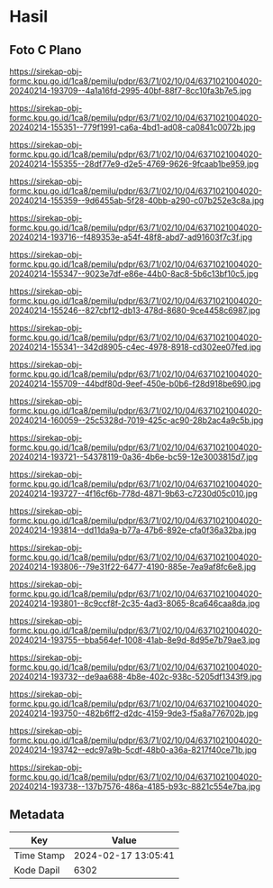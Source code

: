 # Hasil

## Foto C Plano

https://sirekap-obj-formc.kpu.go.id/1ca8/pemilu/pdpr/63/71/02/10/04/6371021004020-20240214-193709--4a1a16fd-2995-40bf-88f7-8cc10fa3b7e5.jpg

https://sirekap-obj-formc.kpu.go.id/1ca8/pemilu/pdpr/63/71/02/10/04/6371021004020-20240214-155351--779f1991-ca6a-4bd1-ad08-ca0841c0072b.jpg

https://sirekap-obj-formc.kpu.go.id/1ca8/pemilu/pdpr/63/71/02/10/04/6371021004020-20240214-155355--28df77e9-d2e5-4769-9626-9fcaab1be959.jpg

https://sirekap-obj-formc.kpu.go.id/1ca8/pemilu/pdpr/63/71/02/10/04/6371021004020-20240214-155359--9d6455ab-5f28-40bb-a290-c07b252e3c8a.jpg

https://sirekap-obj-formc.kpu.go.id/1ca8/pemilu/pdpr/63/71/02/10/04/6371021004020-20240214-193716--f489353e-a54f-48f8-abd7-ad91603f7c3f.jpg

https://sirekap-obj-formc.kpu.go.id/1ca8/pemilu/pdpr/63/71/02/10/04/6371021004020-20240214-155347--9023e7df-e86e-44b0-8ac8-5b6c13bf10c5.jpg

https://sirekap-obj-formc.kpu.go.id/1ca8/pemilu/pdpr/63/71/02/10/04/6371021004020-20240214-155246--827cbf12-db13-478d-8680-9ce4458c6987.jpg

https://sirekap-obj-formc.kpu.go.id/1ca8/pemilu/pdpr/63/71/02/10/04/6371021004020-20240214-155341--342d8905-c4ec-4978-8918-cd302ee07fed.jpg

https://sirekap-obj-formc.kpu.go.id/1ca8/pemilu/pdpr/63/71/02/10/04/6371021004020-20240214-155709--44bdf80d-9eef-450e-b0b6-f28d918be690.jpg

https://sirekap-obj-formc.kpu.go.id/1ca8/pemilu/pdpr/63/71/02/10/04/6371021004020-20240214-160059--25c5328d-7019-425c-ac90-28b2ac4a9c5b.jpg

https://sirekap-obj-formc.kpu.go.id/1ca8/pemilu/pdpr/63/71/02/10/04/6371021004020-20240214-193721--54378119-0a36-4b6e-bc59-12e3003815d7.jpg

https://sirekap-obj-formc.kpu.go.id/1ca8/pemilu/pdpr/63/71/02/10/04/6371021004020-20240214-193727--4f16cf6b-778d-4871-9b63-c7230d05c010.jpg

https://sirekap-obj-formc.kpu.go.id/1ca8/pemilu/pdpr/63/71/02/10/04/6371021004020-20240214-193814--dd11da9a-b77a-47b6-892e-cfa0f36a32ba.jpg

https://sirekap-obj-formc.kpu.go.id/1ca8/pemilu/pdpr/63/71/02/10/04/6371021004020-20240214-193806--79e31f22-6477-4190-885e-7ea9af8fc6e8.jpg

https://sirekap-obj-formc.kpu.go.id/1ca8/pemilu/pdpr/63/71/02/10/04/6371021004020-20240214-193801--8c9ccf8f-2c35-4ad3-8065-8ca646caa8da.jpg

https://sirekap-obj-formc.kpu.go.id/1ca8/pemilu/pdpr/63/71/02/10/04/6371021004020-20240214-193755--bba564ef-1008-41ab-8e9d-8d95e7b79ae3.jpg

https://sirekap-obj-formc.kpu.go.id/1ca8/pemilu/pdpr/63/71/02/10/04/6371021004020-20240214-193732--de9aa688-4b8e-402c-938c-5205df1343f9.jpg

https://sirekap-obj-formc.kpu.go.id/1ca8/pemilu/pdpr/63/71/02/10/04/6371021004020-20240214-193750--482b6ff2-d2dc-4159-9de3-f5a8a776702b.jpg

https://sirekap-obj-formc.kpu.go.id/1ca8/pemilu/pdpr/63/71/02/10/04/6371021004020-20240214-193742--edc97a9b-5cdf-48b0-a36a-8217f40ce71b.jpg

https://sirekap-obj-formc.kpu.go.id/1ca8/pemilu/pdpr/63/71/02/10/04/6371021004020-20240214-193738--137b7576-486a-4185-b93c-8821c554e7ba.jpg


## Metadata

| Key        | Value               |
| ---------- | ------------------- |
| Time Stamp | 2024-02-17 13:05:41 |
| Kode Dapil | 6302                |



